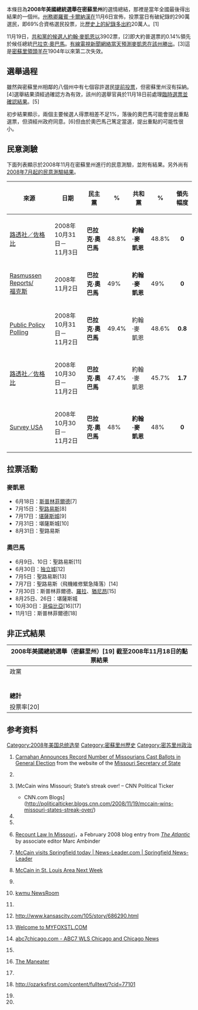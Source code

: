 本條目為**2008年美國總統選舉在密蘇里州**的選情總結，那裡是當年全國最後得出結果的一個州。[州務卿](https://zh.wikipedia.org/wiki/密蘇里州州務卿 "wikilink")[羅賓·卡爾納漢在](https://zh.wikipedia.org/wiki/羅賓·卡爾納漢 "wikilink")11月6日宣佈，投票當日有破紀錄的290萬選民，即69%合資格選民投票，比[歷史上的紀錄多出約](https://zh.wikipedia.org/wiki/2004年美國總統選舉 "wikilink")20萬人。\[1\]

11月19日，[共和黨的候選人](../Page/共和黨_\(美國\).md "wikilink")[約翰·麥凱恩以](../Page/約翰·麥凱恩.md "wikilink")3902票，\[2\]即大約普選票的0.14%領先於候任總統[巴拉克·奧巴馬](https://zh.wikipedia.org/wiki/巴拉克·奧巴馬 "wikilink")。[有線電視新聞網絡當天預測麥凱恩在該州勝出](https://zh.wikipedia.org/wiki/有線電視新聞網絡 "wikilink")。\[3\]這是[密蘇里領頭羊在](https://zh.wikipedia.org/wiki/密蘇里領頭羊 "wikilink")1904年以來第二次失效。

## 選舉過程

雖然與密蘇里州相鄰的八個州中有七個容許選民[提前投票](https://zh.wikipedia.org/wiki/提前投票 "wikilink")，但密蘇里州沒有採納。\[4\]選舉結果須經過確認方為有效，該州的選舉官員於11月18日前處理[臨時選票並確認結果](https://zh.wikipedia.org/wiki/臨時選票 "wikilink")。\[5\]

初步結果顯示，兩個主要候選人得票相差不足1%，落後的奧巴馬可能會提出重點選票，但須經州政府同意。\[6\]但由於奧巴馬己篤定當選，提出重點的可能性很小。

## 民意測驗

下面列表顯示於2008年11月在密蘇里州進行的民意測驗，並附有結果。另外尚有[2008年7月起的民意測驗結果](https://zh.wikipedia.org/wiki/2008年美國總統大選各州民意測驗列表#密蘇里州 "wikilink")。

<table>
<thead>
<tr class="header">
<th><p>來源</p></th>
<th><p>日期</p></th>
<th><p>民主黨</p></th>
<th><p>%</p></th>
<th><p>共和黨</p></th>
<th><p>%</p></th>
<th><p>領先幅度</p></th>
</tr>
</thead>
<tbody>
<tr class="odd">
<td><p><a href="https://web.archive.org/web/20081107090722/http://www.zogby.com/news/ReadNews.dbm?ID=1632">路透社／佐格比</a></p></td>
<td><p>2008年10月31日－<br />
11月3日</p></td>
<td><p><strong>巴拉克·奧巴馬</strong></p></td>
<td><p>48.8%</p></td>
<td><p><strong>約翰·麥凱恩</strong></p></td>
<td><p>48.8%</p></td>
<td><center>
<p><strong>0</strong></p></td>
</tr>
<tr class="even">
<td><p><a href="https://web.archive.org/web/20080912062353/http://www.rasmussenreports.com/public_content/politics/election_20082/2008_presidential_election/missouri/election_2008_missouri_presidential_election">Rasmussen Reports/<br />
福克斯</a></p></td>
<td><p>2008年11月2日</p></td>
<td><p><strong>巴拉克·奧巴馬</strong></p></td>
<td><p>49%</p></td>
<td><p><strong>約翰·麥凱恩</strong></p></td>
<td><p>49%</p></td>
<td><center>
<p><strong>0</strong></p></td>
</tr>
<tr class="odd">
<td><p><a href="http://www.publicpolicypolling.com/pdf/PPP_Release_Missouri_1103967.pdf">Public Policy Polling</a></p></td>
<td><p>2008年10月31日－<br />
11月2日</p></td>
<td><p><strong>巴拉克·奧巴馬</strong></p></td>
<td><p>49.4%</p></td>
<td><p>約翰·麥凱恩</p></td>
<td><p>48.6%</p></td>
<td><center>
<p><strong>0.8</strong></p></td>
</tr>
<tr class="even">
<td><p><a href="https://web.archive.org/web/20081106112835/http://www.zogby.com/news/ReadNews.dbm?ID=1628">路透社／佐格比</a></p></td>
<td><p>2008年10月30日－<br />
11月2日</p></td>
<td><p><strong>巴拉克·奧巴馬</strong></p></td>
<td><p>47.4%</p></td>
<td><p>約翰·麥凱恩</p></td>
<td><p>45.7%</p></td>
<td><center>
<p><strong>1.7</strong></p></td>
</tr>
<tr class="odd">
<td><p><a href="http://www.surveyusa.com/client/PollReport.aspx?g=ff462685-8503-45a3-b448-84a2fb062b12/">Survey USA</a></p></td>
<td><p>2008年10月30日－<br />
11月2日</p></td>
<td><p><strong>巴拉克·奧巴馬</strong></p></td>
<td><p>48%</p></td>
<td><p><strong>約翰·麥凱恩</strong></p></td>
<td><p>48%</p></td>
<td><center>
<p><strong>0</strong></p></td>
</tr>
</tbody>
</table>

## 拉票活動

### 麥凱恩

  - 6月18日：[斯普林菲爾德](https://zh.wikipedia.org/wiki/斯普林菲爾德_\(密蘇里州\) "wikilink")\[7\]
  - 7月15日：[聖路易斯](https://zh.wikipedia.org/wiki/聖路易斯 "wikilink")\[8\]
  - 7月17日：[堪薩斯城](../Page/堪薩斯城_\(密蘇里州\).md "wikilink")\[9\]
  - 7月31日：堪薩斯城\[10\]
  - 8月31日：聖路易斯

### 奧巴馬

  - 6月9日、10日：聖路易斯\[11\]
  - 6月30日：[独立城](https://zh.wikipedia.org/wiki/独立城_\(密苏里州\) "wikilink")\[12\]
  - 7月5日：聖路易斯\[13\]
  - 7月7日：聖路易斯（飛機維修緊急降落）\[14\]
  - 7月30日：斯普林菲爾德、[羅拉](https://zh.wikipedia.org/wiki/羅拉_\(密蘇里州\) "wikilink")、[猶尼昂](https://zh.wikipedia.org/wiki/猶尼昂_\(密蘇里州\) "wikilink")\[15\]
  - 8月25日、26日：堪薩斯城
  - 10月30日：[哥倫比亞](../Page/哥倫比亞_\(密蘇里州\).md "wikilink")\[16\]\[17\]
  - 11月1日：斯普林菲爾德\[18\]

## 非正式結果

| 2008年美國總統選舉（密蘇里州）\[19\] 截至2008年11月18日的點票結果 |
| ------------------------------------------ |
| 政黨                                         |
|                                            |
|                                            |
|                                            |
|                                            |
|                                            |
|                                            |
| **總計**                                     |
| 投票率\[20\]                                  |

## 参考资料

[Category:2008年美国总统选举](https://zh.wikipedia.org/wiki/Category:2008年美国总统选举 "wikilink")
[Category:密蘇里州歷史](https://zh.wikipedia.org/wiki/Category:密蘇里州歷史 "wikilink")
[Category:密苏里州政治](https://zh.wikipedia.org/wiki/Category:密苏里州政治 "wikilink")

1.  [Carnahan Announces Record Number of Missourians Cast Ballots in
    General Election](http://www.sos.mo.gov/news.asp?id=758) from the
    website of the [Missouri Secretary of
    State](https://zh.wikipedia.org/wiki/Missouri_Secretary_of_State "wikilink")

2.
3.  [McCain wins Missouri; State’s streak over\! – CNN Political Ticker
    - CNN.com
    Blogs](http://politicalticker.blogs.cnn.com/2008/11/19/mccain-wins-missouri-states-streak-over/)

4.
5.
6.  [Recount Law In
    Missouri](http://marcambinder.theatlantic.com/archives/2008/02/recount_law_in_missouri.php)，a
    February 2008 blog entry from *[The
    Atlantic](https://zh.wikipedia.org/wiki/The_Atlantic "wikilink")* by
    associate editor Marc Ambinder

7.  [McCain visits Springfield today | News-Leader.com | Springfield
    News-Leader](http://www.news-leader.com/apps/pbcs.dll/article?AID=/20080618/NEWS06/806180516/-1/BLOGS09)

8.  [McCain in St. Louis Area Next
    Week](http://www.examiner.com/a-1477918~McCain_in_St__Louis_area_next_week.html)

9.

10. [kwmu
    NewsRoom](http://publicbroadcasting.net/kwmu/news.newsmain?action=article&ARTICLE_ID=1327605&sectionID=1)

11.

12. <http://www.kansascity.com/105/story/686290.html>

13. [Welcome to
    MYFOXSTL.COM](http://www.myfoxstl.com/myfox/pages/Home/Detail?contentId=6918421&version=7&locale=EN-US&layoutCode=TSTY&pageId=1.1.1)

14. [abc7chicago.com - ABC7 WLS Chicago and Chicago
    News](http://abclocal.go.com/wls/story?section=news/politics&id=6249360)

15.
16. [The
    Maneater](http://www.themaneater.com/stories/2008/10/31/obama-revs-mu/)

17.

18. <http://ozarksfirst.com/content/fulltext/?cid=77101>

19.
20.